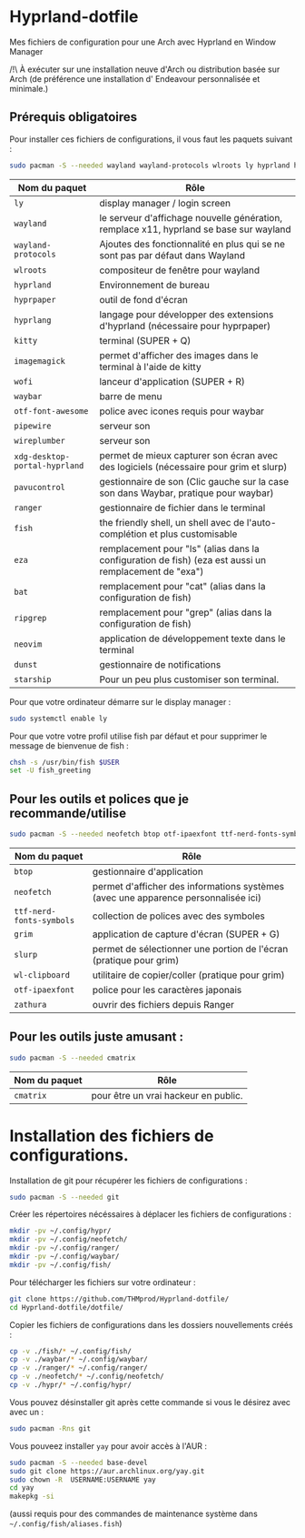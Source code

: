 # Hyprland-dotfile
Mes fichiers de configuration pour une Arch avec Hyprland en Window Manager

/!\ À exécuter sur une installation neuve d'Arch ou distribution basée sur Arch (de préférence une installation d' Endeavour personnalisée et minimale.)

## Prérequis obligatoires

Pour installer ces fichiers de configurations, il vous faut les paquets suivant :

```bash
sudo pacman -S --needed wayland wayland-protocols wlroots ly hyprland hyprpaper hyprlang kitty imagemagick wofi waybar pavucontrol otf-font-awesome ranger pipewire wireplumber xdg-desktop-portal-hyprland fish eza ripgrep bat neovim dunst starship
```

|Nom du paquet                 |                                                          Rôle                                                |
|------------------------------|--------------------------------------------------------------------------------------------------------------|
|`ly`                          | display manager / login screen                                                                               |
|`wayland`                     | le serveur d'affichage nouvelle génération, remplace x11, hyprland se base sur wayland                       |
|`wayland-protocols`           | Ajoutes des fonctionnalité en plus qui se ne sont pas par défaut dans Wayland                                |
|`wlroots`                     | compositeur de fenêtre pour wayland                                                                          |
|`hyprland`                    | Environnement de bureau                                                                                      |
|`hyprpaper`                   | outil de fond d'écran                                                                                        |
|`hyprlang`                    | langage pour développer des extensions d'hyprland (nécessaire pour hyprpaper)                                |
|`kitty`                       | terminal (SUPER + Q)                                                                                         |
|`imagemagick`                 | permet d'afficher des images dans le terminal à l'aide de kitty                                              |
|`wofi`                        | lanceur d'application (SUPER + R)                                                                            |
|`waybar`                      | barre de menu                                                                                                |
|`otf-font-awesome`            | police avec icones requis pour waybar                                                                        |
|`pipewire`                    | serveur son                                                                                                  |
|`wireplumber`                 | serveur son                                                                                                  |
|`xdg-desktop-portal-hyprland` | permet de mieux capturer son écran avec des logiciels (nécessaire pour grim et slurp)                        |
|`pavucontrol`                 | gestionnaire de son (Clic gauche sur la case son dans Waybar, pratique pour waybar)                          |
|`ranger`                      | gestionnaire de fichier dans le terminal                                                                     |
|`fish`                        | the friendly shell, un shell avec de l'auto-complétion et plus customisable                                  |
|`eza`                         | remplacement pour "ls" (alias dans la configuration de fish) (eza est aussi un remplacement de "exa")        |
|`bat`                         | remplacement pour "cat" (alias dans la configuration de fish)                                                |
|`ripgrep`                     | remplacement pour "grep" (alias dans la configuration de fish)                                               |
|`neovim`                      | application de développement texte dans le terminal                                                          |
|`dunst`                       | gestionnaire de notifications                                                                                |
|`starship`                    | Pour un peu plus customiser son terminal.                                                                    |


Pour que votre ordinateur démarre sur le display manager :

```bash
sudo systemctl enable ly
```


Pour que votre votre profil utilise fish par défaut et pour supprimer le message de bienvenue de fish :

```bash
chsh -s /usr/bin/fish $USER
set -U fish_greeting
```


## Pour les outils et polices que je recommande/utilise

```bash
sudo pacman -S --needed neofetch btop otf-ipaexfont ttf-nerd-fonts-symbols grim slurp wl-clipboard zathura zathura-cb zathura-djvu zathura-pdf-mupdf
```
|Nom du paquet            |                                        Rôle                                        |
|-------------------------|------------------------------------------------------------------------------------|
|`btop`                   | gestionnaire d'application                                                         |
|`neofetch`               | permet d'afficher des informations systèmes (avec une apparence personnalisée ici) |
|`ttf-nerd-fonts-symbols` | collection de polices avec des symboles                                            |
|`grim`                   | application de capture d'écran (SUPER + G)                                         |
|`slurp`                  | permet de sélectionner une portion de l'écran (pratique pour grim)                 |
|`wl-clipboard`           | utilitaire de copier/coller (pratique pour grim)                                   |
|`otf-ipaexfont`          | police pour les caractères japonais                                                |
|`zathura`                | ouvrir des fichiers depuis Ranger                                                  |


## Pour les outils juste amusant :

```bash
sudo pacman -S --needed cmatrix
```

|Nom du paquet |                 Rôle                |
|--------------|-------------------------------------|
|`cmatrix`     | pour être un vrai hackeur en public.|

# Installation des fichiers de configurations.

Installation de git pour récupérer les fichiers de configurations :

```bash
sudo pacman -S --needed git
```

Créer les répertoires nécéssaires à déplacer les fichiers de configurations :

```bash
mkdir -pv ~/.config/hypr/
mkdir -pv ~/.config/neofetch/
mkdir -pv ~/.config/ranger/
mkdir -pv ~/.config/waybar/
mkdir -pv ~/.config/fish/
```

Pour télécharger les fichiers sur votre ordinateur :

```bash
git clone https://github.com/THMprod/Hyprland-dotfile/
cd Hyprland-dotfile/dotfile/
```

Copier les fichiers de configurations dans les dossiers nouvellements créés :

```bash
cp -v ./fish/* ~/.config/fish/
cp -v ./waybar/* ~/.config/waybar/
cp -v ./ranger/* ~/.config/ranger/
cp -v ./neofetch/* ~/.config/neofetch/
cp -v ./hypr/* ~/.config/hypr/
```

Vous pouvez désinstaller git après cette commande si vous le désirez avec avec un :

```bash
sudo pacman -Rns git
```

Vous pouveez installer `yay` pour avoir accès à l'AUR :

```bash
sudo pacman -S --needed base-devel
sudo git clone https://aur.archlinux.org/yay.git
sudo chown -R  USERNAME:USERNAME yay
cd yay
makepkg -si
```

(aussi requis pour des commandes de maintenance système dans ``~/.config/fish/aliases.fish``)
